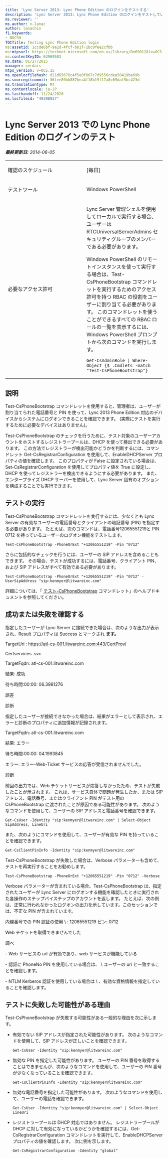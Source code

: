 ```yaml
---
title: 'Lync Server 2013: Lync Phone Edition のログインをテストする'
description: 'Lync Server 2013: Lync Phone Edition のログインをテストしています。'
ms.reviewer: ''
ms.author: v-lanac
author: lanachin
f1.keywords:
- NOCSH
TOCTitle: Testing Lync Phone Edition login
ms:assetid: 1ccde6bf-9a2d-4fcf-b81f-1bc9fee2cfbb
ms:mtpsurl: https://technet.microsoft.com/en-us/library/Dn690128(v=OCS.15)
ms:contentKeyID: 63969583
ms.date: 01/27/2015
manager: serdars
mtps_version: v=OCS.15
ms.openlocfilehash: d21d65676c4f5e0f867c7d9556cdea50419be69b
ms.sourcegitcommit: 36fee89bb887bea4f18b19f17a8c69daf5bc423d
ms.translationtype: MT
ms.contentlocale: ja-JP
ms.lasthandoff: 11/24/2020
ms.locfileid: "49398937"
---
```

# <a name="testing-lync-phone-edition-login-in-lync-server-2013"></a>Lync Server 2013 での Lync Phone Edition のログインのテスト

<div data-xmlns="http://www.w3.org/1999/xhtml">

<div class="topic" data-xmlns="http://www.w3.org/1999/xhtml" data-msxsl="urn:schemas-microsoft-com:xslt" data-cs="https://msdn.microsoft.com/">

<div data-asp="https://msdn2.microsoft.com/asp">



</div>

<div id="mainSection">

<div id="mainBody">

<span> </span>

_**最終更新日:** 2014-06-05_


<table>
<colgroup>
<col style="width: 50%" />
<col style="width: 50%" />
</colgroup>
<tbody>
<tr class="odd">
<td><p>確認のスケジュール</p></td>
<td><p>[毎日]</p></td>
</tr>
<tr class="even">
<td><p>テストツール</p></td>
<td><p>Windows PowerShell</p></td>
</tr>
<tr class="odd">
<td><p>必要なアクセス許可</p></td>
<td><p>Lync Server 管理シェルを使用してローカルで実行する場合、ユーザーは RTCUniversalServerAdmins セキュリティグループのメンバーである必要があります。</p>
<p>Windows PowerShell のリモートインスタンスを使って実行する場合は、Test-CsPhoneBootstrap コマンドレットを実行するためのアクセス許可を持つ RBAC の役割をユーザーに割り当てる必要があります。 このコマンドレットを使うことができるすべての RBAC ロールの一覧を表示するには、Windows PowerShell プロンプトから次のコマンドを実行します。</p>
<pre><code>Get-CsAdminRole | Where-Object {$_.Cmdlets -match &quot;Test-CsPhoneBootstrap&quot;}</code></pre></td>
</tr>
</tbody>
</table>


<div>

## <a name="description"></a>説明

Test-CsPhoneBootstrap コマンドレットを使用すると、管理者は、ユーザーが割り当てられた電話番号と PIN を使って、Lync 2013 Phone Edition 対応のデバイスからシステムにログオンできることを確認できます。 (実際にテストを実行するために必要なデバイスはありません)。

Test-CsPhoneBootstrap のチェックを行うために、テスト対象のユーザーアカウントをホストするレジストラープールは、DHCP を使って検出できる必要があります。 この方法でレジストラーが検出可能かどうかを判断するには、コマンドレット Get-CsRegistrarConfiguration を使用して、EnableDHCPServer プロパティの値を確認します。 このプロパティが False に設定されている場合は、Set-CsRegistrarConfiguration を使用してプロパティ値を True に設定し、DHCP を使ってレジストラーを検出できるようにする必要があります。 また、エンタープライズ DHCP サーバーを使用して、Lync Server 固有のオプションを構成することでも実行できます。

</div>

<div>

## <a name="running-the-test"></a>テストの実行

Test-CsPhoneBootstrap コマンドレットを実行するには、少なくとも Lync Server の有効なユーザーの電話番号とクライアントの暗証番号 (PIN) を指定する必要があります。 たとえば、次のコマンドは、電話番号12065551219と PIN 0712 を持っているユーザーのログオン機能をテストします。

    Test-CsPhoneBootstrap -PhoneOrExt "+12065551219" -Pin "0712"

さらに包括的なチェックを行うには、ユーザーの SIP アドレスを含めることもできます。 その場合、テストが成功するには、電話番号、クライアント PIN、および SIP アドレスがすべて有効である必要があります。

    Test-CsPhoneBootstrap -PhoneOrExt "+12065551219" -Pin "0712" -UserSipAddress "sip:kenmyer@litwareinc.com"

詳細については、「 [テスト-CsPhoneBootstrap](https://docs.microsoft.com/powershell/module/skype/Test-CsPhoneBootstrap) コマンドレット」のヘルプドキュメントを参照してください。

</div>

<div>

## <a name="determining-success-or-failure"></a>成功または失敗を確認する

指定したユーザーが Lync Server に接続できた場合は、次のような出力が表示され、Result プロパティは Success とマークされ **ます。**

TargetUri : https://atl-cs-001.litwareinc.com:443/CertProv/

Certservices .svc

TargetFqdn: atl-cs-001.litwareinc.com

結果: 成功

待ち時間:00:00: 06.3981276

誤差

診断

指定したユーザーが接続できなかった場合は、結果がエラーとして表示され、エラーと診断のプロパティに追加情報が記録されます。

TargetFqdn: atl-cs-001.litwareinc.com

結果: エラー

待ち時間:00:00: 04.1993845

エラー: エラー-Web-Ticket サービスの応答が受信されませんでした。

診断

前回の出力では、Web チケットサービスが応答しなかったため、テストが失敗したことが示されます。 これは、サービス自体で問題が発生したか、または SIP アドレス、電話番号、またはクライアント PIN がテスト用の CsPhoneBootstrap に渡されたことが原因である可能性があります。 次のようなコマンドを使用して、ユーザーの SIP アドレスと電話番号を確認できます。

    Get-CsUser -Identity "sip:kenmyer@litwareinc.com" | Select-Object SipAddress, LineUri

また、次のようにコマンドを使用して、ユーザーが有効な PIN を持っていることを確認できます。

    Get-CsClientPinInfo -Identity "sip:kenmyer@litwareinc.com" 

Test-CsPhoneBootstrap が失敗した場合は、Verbose パラメーターも含めて、テストを再実行することをお勧めします。

    Test-CsPhoneBootstrap -PhoneOrExt "+12065551219" -Pin "0712" -Verbose

Verbose パラメーターが含まれている場合、Test-CsPhoneBootstrap は、指定されたユーザーが Lync Server にログオンする機能を確認したときに実行された各操作のステップバイステップのアカウントを返します。 たとえば、次の例は、正常に行われなかったログオンの出力を示しています。このセッションでは、不正な PIN が含まれています。

内線番号での PIN 認証の使用 \\ : 12065551219 ピン: 0712

Web チケットを取得できませんでした

調べ

\- Web サービスの url が有効であり、web サービスが機能している

\- 認証に PhoneNo PIN を使用している場合は、 \\ ユーザーの uri と一致することを確認します。

\- NTLM Kerberos 認証を使用している場合は \\ 、有効な資格情報を指定していることを確認します。

</div>

<div>

## <a name="reasons-why-the-test-might-have-failed"></a>テストに失敗した可能性がある理由

Test-CsPhoneBootstrap が失敗する可能性がある一般的な理由を次に示します。

  - 有効でない SIP アドレスが指定された可能性があります。 次のようなコマンドを使用して、SIP アドレスが正しいことを確認できます。
    
        Get-CsUser -Identity "sip:kenmyer@litwareinc.com"

  - 無効な PIN を指定した可能性があります。 ユーザーの PIN 番号を取得することはできませんが、次のようなコマンドを使用して、ユーザーの PIN 番号が少なくなっていることを確認できます。
    
        Get-CsClientPinInfo -Identity "sip:kenmyer@litwareinc.com"

  - 無効な電話番号を指定した可能性があります。 次のようなコマンドを使用して、ユーザーの電話を確認できます。
    
        Get-CsUser -Identity "sip:kenmyer@litwareinc.com" | Select-Object LineUri

  - レジストラープールは DHCP 対応ではありません。 レジストラープールが DHCP に対して有効になっているかどうかを確認するには、Get-CsRegistrarConfiguration コマンドレットを実行して、EnableDHCPServer プロパティの値を確認します。 次に例を示します。
    
        Get-CsRegistrarConfiguration -Identity "global"

</div>

</div>

<span> </span>

</div>

</div>

</div>

